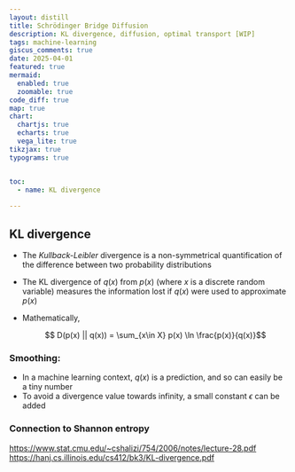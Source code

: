 ```yaml
---
layout: distill
title: Schrödinger Bridge Diffusion
description: KL divergence, diffusion, optimal transport [WIP]
tags: machine-learning 
giscus_comments: true
date: 2025-04-01
featured: true
mermaid:
  enabled: true
  zoomable: true
code_diff: true
map: true
chart:
  chartjs: true
  echarts: true
  vega_lite: true
tikzjax: true
typograms: true


toc:
  - name: KL divergence
  
---
```


## KL divergence

- The *Kullback-Leibler* divergence is a non-symmetrical quantification of the difference between two probability distributions
- The KL divergence of $q(x)$ from $p(x)$ (where $x$ is a discrete random variable) measures the information lost if $q(x)$ were 
  used to approximate $p(x)$
- Mathematically, 
  
  $$ D(p(x) || q(x)) = \sum_{x\in X} p(x) \ln \frac{p(x)}{q(x)}$$

### Smoothing:

- In a machine learning context, $q(x)$ is a prediction, and so can easily be a tiny number
- To avoid a divergence value towards infinity, a small constant $\epsilon$ can be added 

### Connection to Shannon entropy

https://www.stat.cmu.edu/~cshalizi/754/2006/notes/lecture-28.pdf
https://hanj.cs.illinois.edu/cs412/bk3/KL-divergence.pdf
